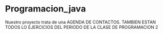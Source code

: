 # Programacion_java

Nuestro proyecto trata de una AGENDA DE CONTACTOS. TAMBIEN  ESTAN TODOS LO EJERCICIOS DEL PERIODO DE LA CLASE DE PROGRAMACION 2
